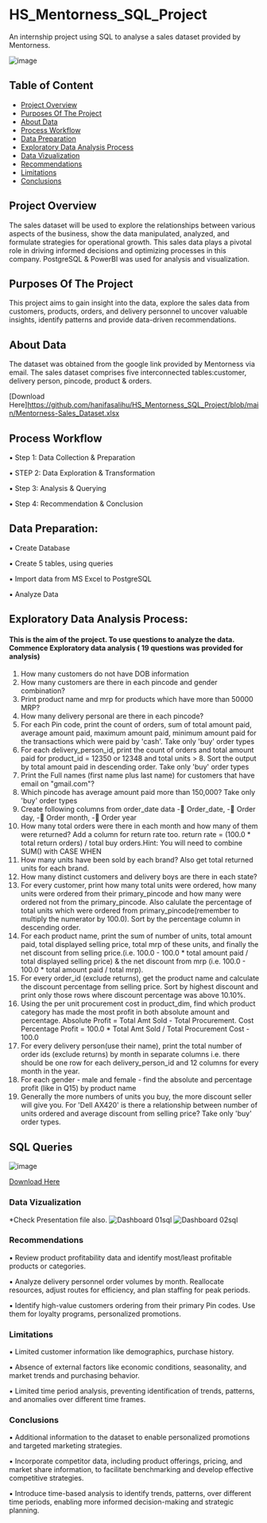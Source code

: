 # HS_Mentorness_SQL_Project

An internship project using SQL to analyse a sales dataset provided by Mentorness.

![image](https://github.com/hanifasalihu/HS_Mentorness_SQL_Project/assets/157046638/001a94d9-df2f-4efe-be12-9ea78b24dc5c)


## Table of Content

- [ Project Overview](#project-overview)
- [ Purposes Of The Project](#purposes-of-the-project)
- [About Data](#about-data)
- [Process Workflow](Process-Workflow)
- [Data Preparation](Data-Preparation)
- [Exploratory Data Analysis Process](#exploratory-data-analysis-process)
- [Data Vizualization](#data-vizualization)
- [Recommendations](#recommendations)
- [Limitations](#limitations)
- [Conclusions](#conclusions)


## Project Overview

The sales dataset will be used to explore the relationships between various aspects of the business, show the data manipulated, analyzed, and formulate strategies for operational growth.
This sales data plays a pivotal role in driving informed decisions and optimizing processes in this company. 
PostgreSQL & PowerBI was used for analysis and visualization.


## Purposes Of The Project

This project aims to gain insight into the data, explore the sales data from customers, products, orders, and delivery personnel to uncover valuable insights, identify patterns and provide data-driven recommendations. 

## About Data

The dataset was obtained from the google link provided by Mentorness via email. The sales dataset comprises five interconnected tables:customer, delivery person, pincode, product & orders.

[Download Here]https://github.com/hanifasalihu/HS_Mentorness_SQL_Project/blob/main/Mentorness-Sales_Dataset.xlsx

## Process Workflow

▪ Step 1: Data Collection & Preparation

▪ STEP 2: Data Exploration & Transformation

▪ Step 3: Analysis & Querying

▪ Step 4: Recommendation & Conclusion


 ## **Data Preparation:**  

▪ Create Database

▪ Create 5 tables, using queries

▪ Import data from MS Excel to PostgreSQL

▪ Analyze Data



## **Exploratory Data Analysis Process:** 
#### This is the aim of the project. To use questions to analyze the data. Commence Exploratory data analysis ( 19 questions was provided for analysis)


1.  How many customers do not have DOB information
2.  How many customers are there in each pincode and gender combination?
3.  Print product name and mrp for products which have more than 50000 MRP?
4.  How many delivery personal are there in each pincode?
5.  For each Pin code, print the count of orders, sum of total amount paid, average amount paid,
    maximum amount paid, minimum amount paid for the transactions which were paid by 'cash'. Take only 'buy' order types
6.  For each delivery_person_id, print the count of orders and total amount paid for product_id = 12350 or 12348 and total units > 8. Sort the output by total amount paid       in descending order. Take only 'buy' order        types
7.  Print the Full names (first name plus last name) for customers that have email on "gmail.com"?
8.  Which pincode has average amount paid more than 150,000? Take only 'buy' order types
9.  Create following columns from order_date data - Order_date, - Order day, - Order month, - Order year
10. How many total orders were there in each month and how many of them were returned? Add a column for return rate too.
    return rate = (100.0 * total return orders) / total buy orders.Hint: You will need to combine SUM() with CASE WHEN
11. How many units have been sold by each brand? Also get total returned units for each brand.
12. How many distinct customers and delivery boys are there in each state?
13. For every customer, print how many total units were ordered, how many units were ordered from their primary_pincode and how many were ordered not from the
    primary_pincode. Also calulate the percentage of total units which were ordered from primary_pincode(remember to multiply the numerator by 100.0).
    Sort by the percentage column in descending order.
14. For each product name, print the sum of number of units, total amount paid, total displayed selling price, total mrp of these units, 
    and finally the net discount from selling price.(i.e. 100.0 - 100.0 * total amount paid / total displayed selling price) &
    the net discount from mrp (i.e. 100.0 - 100.0 * total amount paid / total mrp).
15. For every order_id (exclude returns), get the product name and calculate the discount percentage from selling price. 
    Sort by highest discount and print only those rows where discount percentage was above 10.10%.
16. Using the per unit procurement cost in product_dim, find which product category has made the most profit in both absolute amount and percentage. Absolute Profit =           Total Amt Sold - Total Procurement. Cost          Percentage Profit = 100.0 * Total Amt Sold / Total Procurement Cost - 100.0
17. For every delivery person(use their name), print the total number of order ids (exclude returns) by month in separate columns
    i.e. there should be one row for each delivery_person_id and 12 columns for every month in the year.
18. For each gender - male and female - find the absolute and percentage profit (like in Q15) by product name
19. Generally the more numbers of units you buy, the more discount seller will give you.
    For 'Dell AX420' is there a relationship between number of units ordered and average discount from selling price? Take only 'buy' order types.


## SQL Queries

![image](https://github.com/hanifasalihu/HS_Mentorness_SQL_Project/assets/157046638/27280120-00fc-400b-b9f7-8fe0c89631f5)

[Download Here](https://github.com/hanifasalihu/HS_Mentorness_SQL_Project/blob/main/Mentorness_SalesDatabse_SQL_Query.sql)


### Data Vizualization
 *Check Presentation file also.
 ![Dashboard 01sql](https://github.com/hanifasalihu/HS_Mentorness_SQL_Project/assets/157046638/0e49b366-910d-42e8-9425-27655905d830)
 ![Dashboard 02sql](https://github.com/hanifasalihu/HS_Mentorness_SQL_Project/assets/157046638/8708a8a8-e22e-47f6-a72b-a592620a2ce6)


### Recommendations

▪ Review product profitability data and identify most/least profitable products or categories.

▪ Analyze delivery personnel order volumes by month. Reallocate resources, adjust routes for efficiency, and plan staffing for peak periods.

▪ Identify high-value customers ordering from their primary Pin codes. Use them for loyalty programs, personalized promotions.


### Limitations

▪ Limited customer information like demographics, purchase history.

▪ Absence of external factors like economic conditions, seasonality, and market trends and purchasing behavior.

▪ Limited time period analysis, preventing identification of trends, patterns, and anomalies over different time frames.


### Conclusions

▪ Additional information to the dataset to enable personalized promotions and targeted marketing strategies.

▪ Incorporate competitor data, including product offerings, pricing, and market share information, to facilitate benchmarking and develop effective competitive strategies.

▪ Introduce time-based analysis to identify trends, patterns, over different time periods, enabling more informed decision-making and strategic planning.



